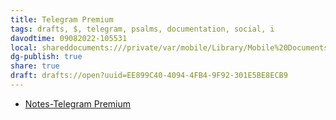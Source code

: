 ```yaml
---
title: Telegram Premium
tags: drafts, $, telegram, psalms, documentation, social, i
davodtime: 09082022-105531
local: shareddocuments:///private/var/mobile/Library/Mobile%20Documents/iCloud~md~obsidian/Documents/OBSHIDDIAN/drafts/EE899C40-4094-4FB4-9F92-301E5BE8ECB9.md
dg-publish: true
share: true
draft: drafts://open?uuid=EE899C40-4094-4FB4-9F92-301E5BE8ECB9
---
```

- [Notes-Telegram Premium](drafts://open?uuid=CF85A1A3-FC8E-4754-8790-14F0AEDFABB6)